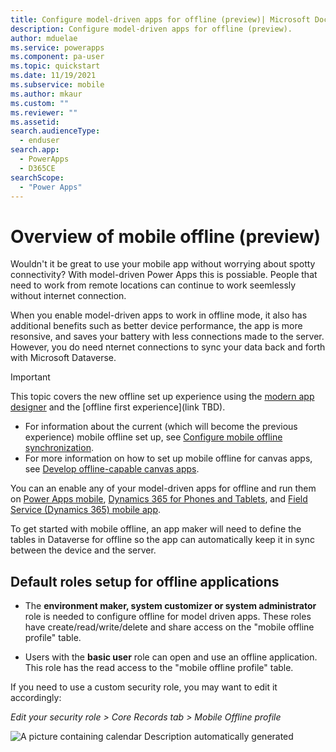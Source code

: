 ```yaml
---
title: Configure model-driven apps for offline (preview)| Microsoft Docs
description: Configure model-driven apps for offline (preview).
author: mduelae
ms.service: powerapps
ms.component: pa-user
ms.topic: quickstart
ms.date: 11/19/2021
ms.subservice: mobile
ms.author: mkaur
ms.custom: ""
ms.reviewer: ""
ms.assetid: 
search.audienceType: 
  - enduser
search.app: 
  - PowerApps
  - D365CE
searchScope:
  - "Power Apps"
---
```


# Overview of mobile offline (preview)

Wouldn't it be great to use your mobile app without worrying about spotty connectivity? With model-driven Power Apps this is possiable. People that need to work from remote locations can continue to work seemlessly without internet connection. 

When you enable model-driven apps to work in offline mode, it also has additional benefits such as better device performance, the app is more resonsive, and saves your battery with less connections made to the server. However, you do need nternet connections to sync your data back and forth with Microsoft Dataverse.

> [!IMPORTANT]
> This topic covers the new offline set up experience using the [modern app designer](../maker/model-driven-apps/create-model-driven-app) and the [offline first experience](link TBD).
>   - For information about the current (which will become the previous experience) mobile offline set up, see  [Configure mobile offline synchronization](/dynamics365/mobile-app/setup-mobile-offline).
>   - For more information on how to set up mobile offline for canvas apps, see [Develop offline-capable canvas apps](../maker/canvas-apps/offline-apps.md).

You can an enable any of your model-driven apps for offline and run them on [Power Apps mobile](run-powerapps-on-mobile), [Dynamics 365 for Phones and Tablets](/dynamics365/mobile-app/overview), and [Field Service (Dynamics 365) mobile app](/dynamics365/field-service/mobile-2020-power-platform). 

To get started with mobile offline, an app maker will need to define the tables in Dataverse for offline so the app can automatically keep it in sync between the device and the server.


## Default roles setup for offline applications

-   The **environment maker, system customizer or system administrator** role is needed to configure offline for model driven apps. These roles have create/read/write/delete and share access on the "mobile offline profile" table.

-   Users with the **basic user** role can open and use an offline application. This role has the read access to the "mobile offline profile" table.

If you need to use a custom security role, you may want to edit it accordingly:

*Edit your security role &gt; Core Records tab &gt; Mobile Offline profile*

![A picture containing calendar Description automatically generated](media/image1.png)


